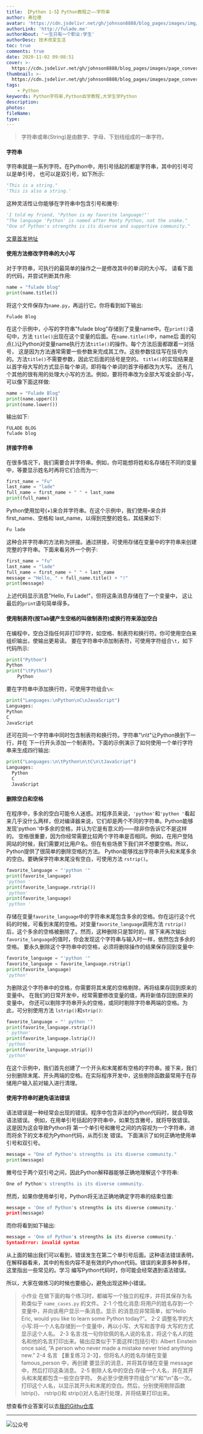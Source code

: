 ```yaml
---
title: 【Python 1-5】Python教程之——字符串
author: 弗拉德
avatar: 'https://cdn.jsdelivr.net/gh/johnson8888/blog_pages/images/img/avatar.jpg'
authorLink: 'http://fulade.me'
authorAbout: '一生只有一个职业:学生'
authorDesc: 技术改变生活
toc: true
comments: true
date: 2020-11-02 09:08:51
cover: >-
  https://cdn.jsdelivr.net/gh/johnson8888/blog_pages/images/page_conver_python.jpg
thumbnail: >-
  https://cdn.jsdelivr.net/gh/johnson8888/blog_pages/images/page_conver_python.jpg
tags:
    - Python
keywords: Python字符串,Python自学教程,大学生学Python
description:
photos:
fileName:
type:
---
```

> 字符串或串(String)是由数字、字母、下划线组成的一串字符。   

#### **字符串**
字符串就是一系列字符。在Python中，用引号括起的都是字符串，其中的引号可以是单引号， 也可以是双引号，如下所示:

``` Python
"This is a string."   
'This is also a string.'
```
这种灵活性让你能够在字符串中包含引号和撇号:
``` Python
'I told my friend, "Python is my favorite language!"'
"The language 'Python' is named after Monty Python, not the snake." 
"One of Python's strengths is its diverse and supportive community."
```
<!--more-->
[文章首发地址](http://fulade.me/python-string-1-5.html)
#### **使用方法修改字符串的大小写**
对于字符串，可执行的最简单的操作之一是修改其中的单词的大小写。
请看下面的代码，并尝试判断其作用:
``` Python
name = "fulade blog" 
print(name.title())
```  
将这个文件保存为`name.py`，再运行它。你将看到如下输出:

```
Fulade Blog
```
在这个示例中，小写的字符串"fulade blog"存储到了变量name中。在`print()`语句中，方法 `title()`出现在这个变量的后面。在`name.title()`中，name后 面的句点(.)让Python对变量name执行方法`title()`的操作。每个方法后面都跟着一对括号， 这是因为方法通常需要一些参数来完成其工作。这些参数往往写在括号内的。方法`title()`不需要参数，因此它后面的括号是空的。
`title()`的实现结果是以首字母大写的方式显示每个单词，即将每个单词的首字母都改为大写。
还有几个其他的很有用的处理大小写的方法。例如，要将符串改为全部大写或全部小写，可以像下面这样做:
``` Python
name = "Fulade Blog"  
print(name.upper()) 
print(name.lower())
```
输出如下:
```
FULADE BLOG
fulade blog
```
#### **拼接字符串**
在很多情况下，我们需要合并字符串。例如，你可能想将姓和名存储在不同的变量中，等要显示姓名时再将它们合而为一:
``` Python
first_name = "Fu"
last_name = "lade"
full_name = first_name + " " + last_name
print(full_name)
```
Python使用加号(+)来合并字符串。在这个示例中，我们使用`+`来合并first_name、空格和
last_name，以得到完整的姓名，其结果如下:
``` Python
Fu lade
```
这种合并字符串的方法称为拼接。通过拼接，可使用存储在变量中的字符串来创建完整的字符串。下面来看另外一个例子:
``` Python
first_name = "fu"
last_name = "lade"
full_name = first_name + " " + last_name
message = "Hello, " + full_name.title() + "!"
print(message)
```
上述代码显示消息"Hello, Fu Lade!"，但将这条消息存储在了一个变量中， 这让最后的`print`语句简单得多。
#### **使用制表符(按Tab键产生空格的叫做制表符)或换行符来添加空白**
在编程中，空白泛指任何非打印字符，如空格、制表符和换行符。你可使用空白来组织输出，使输出更易读。
要在字符串中添加制表符，可使用字符组合`\t`，如下代码所示:
``` Python
print("Python")
Python
print("\tPython")
    Python
```
要在字符串中添加换行符，可使用字符组合`\n`:
``` Python
print("Languages:\nPython\nC\nJavaScript") 
Languages:
Python
C
JavaScript
```
还可在同一个字符串中同时包含制表符和换行符。字符串"\n\t"让Python换到下一行，并在
  下一行开头添加一个制表符。下面的示例演示了如何使用一个单行字符串来生成四行输出:
  ``` Python
print("Languages:\n\tPython\n\tC\n\tJavaScript") 
Languages:
    Python
    C 
    JavaScript
  ```

#### **删除空白和空格**
在程序中，多余的空白可能令人迷惑。对程序员来说，`'python'`和`'python '`看起来几乎没什么两样，但对编译器来说，它们却是两个不同的字符串。Python能够发现'python '中多余的空格，并认为它是有意义的——除非你告诉它不是这样的。
空格很重要，因为你经常需要比较两个字符串是否相同。例如，在用户登陆网站的时候，我们需要对比用户名。但在有些场景下我们并不想要空格。所以，Python提供了很简单的删除空格的方法。
Python能够找出字符串开头和末尾多余的空白。要确保字符串末尾没有空白，可使用方法 `rstrip()`。

``` Python
favorite_language = "'python '" 
print(favorite_language)
'python '
print(favorite_language.rstrip())
'python'
print(favorite_language)
'python ' 
```
存储在变量`favorite_language`中的字符串末尾包含多余的空格。你在运行这个代码的时候，可看到末尾的空格。对变量`favorite_language`调用方法 `rstrip()`后，这个多余的空格被删除了。然而，这种删除只是暂时的，接下来再次输出`favorite_language`的值时，你会发现这个字符串与输入时一样，依然包含多余的空格。
要永久删除这个字符串中的空格，必须将删除操作的结果保存回到变量中:
```Python
favorite_language = "'python '"
favorite_language = favorite_language.rstrip()
print(favorite_language)
'python'
```
为删除这个字符串中的空格，你需要将其末尾的空格剔除，再将结果存回到原来的变量中。
在我们的日常开发中，经常需要修改变量的值，再将新值存回到原来的变量中。
你还可以剔除字符串开头的空格，或同时剔除字符串两端的空格。为此，可分别使用方法 `lstrip()`和`strip()`:
``` Python
favorite_language = "' python '" 
print(favorite_language.rstrip())
' python'
print(favorite_language.lstrip())
'python '
print(favorite_language.strip())
'python'
```
在这个示例中，我们首先创建了一个开头和末尾都有空格的字符串。接下来，我们 分别删除末尾、开头两端的空格。在实际程序开发中，这些剔除函数最常用于在存储用户输入前对输入进行清理。

#### **使用字符串时避免语法错误**
语法错误是一种经常会出现的错误。程序中包含非法的Python代码时，就会导致语法错误。 例如，在用单引号括起的字符串中，如果包含撇号，就将导致错误。这是因为这会导致Python将 第一个单引号和撇号之间的内容视为一个字符串，进而将余下的文本视为Python代码，从而引发 错误。
下面演示了如何正确地使用单引号和双引号。
``` Python
message = "One of Python's strengths is its diverse community." 
print(message)
```
撇号位于两个双引号之间，因此Python解释器能够正确地理解这个字符串:
```Python
One of Python's strengths is its diverse community.
```
然而，如果你使用单引号，Python将无法正确地确定字符串的结束位置:
```Python
message = 'One of Python's strengths is its diverse community.'
print(message)
```
而你将看到如下输出:
``` Python
message = 'One of Python's strengths is its diverse community.'
SyntaxError: invalid syntax
```
从上面的输出我们可以看到，错误发生在第二个单引号后面。这种语法错误表明，在解释器看来，其中的有些内容不是有效的Python代码。错误的来源多种多样，这里指出一些常见的。学习 编写Python代码时，你可能会经常遇到语法错误。

所以，大家在做练习的时候也要细心，避免出现这种小错误。

> 小作业
在做下面的每个练习时，都编写一个独立的程序，并将其保存为名称类似于 `name_cases.py` 的文件。
2-1 个性化消息:将用户的姓名存到一个变量中，并向该用户显示一条消息。显示 的消息应非常简单，如“Hello Eric, would you like to learn some Python today?”。
2-2 调整名字的大小写:将一个人名存储到一个变量中，再以小写、大写和首字母 大写的方式显示这个人名。
2-3 名言:找一句你钦佩的名人说的名言，将这个名人的姓名和他的名言打印出来。输出应类似于下面这样(包括引号):
Albert Einstein once said, “A person who never made a mistake never tried anything new.”
2-4 名言 【重复练习 2-3】，但将名人的姓名存储在变量 famous_person 中，再创建 要显示的消息，并将其存储在变量 message 中，然后打印这条消息。
2-5 剔除人名中的空白:存储一个人名，并在其开头和末尾都包含一些空白字符。 务必至少使用字符组合"\t"和"\n"各一次。
打印这个人名，以显示其开头和末尾的空白。然后，分别使用剔除函数 lstrip()、 rstrip()和 strip()对人名进行处理，并将结果打印出来。

想查看作业答案可以去[我的Githu仓库](https://github.com/Johnson8888/learn_python)

***  
![公众号](https://cdn.jsdelivr.net/gh/johnson8888/blog_pages/images/page_footer.jpg)